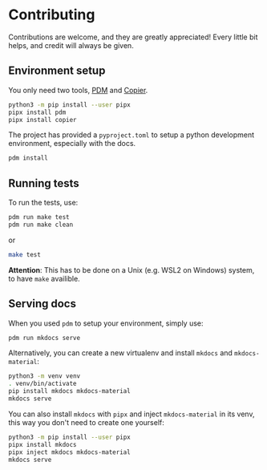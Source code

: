 # Contributing

Contributions are welcome, and they are greatly appreciated!
Every little bit helps, and credit will always be given.

## Environment setup

You only need two tools, [PDM](https://github.com/pdm-project/pdm)
and [Copier](https://github.com/copier-org/copier).

```bash
python3 -m pip install --user pipx
pipx install pdm
pipx install copier
```

The project has provided a `pyproject.toml` to setup a python development environment, especially with the docs.

```bash
pdm install
```

## Running tests

To run the tests, use:

```bash
pdm run make test
pdm run make clean
```

or

```bash
make test
```

**Attention**: This has to be done on a Unix (e.g. WSL2 on Windows) system, to have `make` availible.

## Serving docs

When you used `pdm` to setup your environment, simply use:

```bash
pdm run mkdocs serve
```

Alternatively, you can create a new virtualenv
and install `mkdocs` and `mkdocs-material`:

```bash
python3 -m venv venv
. venv/bin/activate
pip install mkdocs mkdocs-material
mkdocs serve
```

You can also install `mkdocs` with `pipx` and
inject `mkdocs-material` in its venv,
this way you don't need to create one yourself:

```bash
python3 -m pip install --user pipx
pipx install mkdocs
pipx inject mkdocs mkdocs-material
mkdocs serve
```
